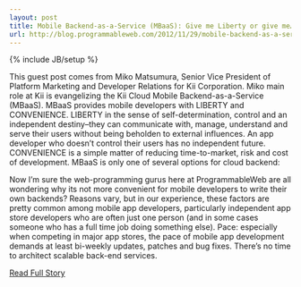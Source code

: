 ---layout: posttitle: Mobile Backend-as-a-Service (MBaaS): Give me Liberty or give me… Convenience?url: http://blog.programmableweb.com/2012/11/29/mobile-backend-as-a-service-mbaas-give-me-liberty-or-give-me-convenience/---{% include JB/setup %}<p>  This guest post comes from Miko Matsumura, Senior Vice President of Platform Marketing and Developer Relations for Kii Corporation.  Miko main role at Kii is evangelizing the Kii Cloud Mobile Backend-as-a-Service (MBaaS).  MBaaS provides mobile developers with LIBERTY and CONVENIENCE.  LIBERTY in the sense of self-determination, control and an independent destiny–they can communicate with, manage, understand and serve their users without being beholden to external influences.  An app developer who doesn’t control their users has no independent future.  CONVENIENCE is a simple matter of reducing time-to-market, risk and cost of development.  MBaaS is only one of several options for cloud backend:






Now I’m sure the web-programming gurus here at ProgrammableWeb are all wondering why its not more convenient for mobile developers to write their own backends?  Reasons vary, but in our experience, these factors are pretty common among mobile app developers, particularly independent app store developers who are often just one person (and in some cases someone who has a full time job doing something else).  Pace: especially when competing in major app stores, the pace of mobile app development demands at least bi-weekly updates, patches and bug fixes.  There’s no time to architect scalable back-end services.<br /><p><a href="http://blog.programmableweb.com/2012/11/29/mobile-backend-as-a-service-mbaas-give-me-liberty-or-give-me-convenience/">Read Full Story</a></p>